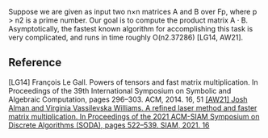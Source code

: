 

Suppose we are given as input two n×n matrices A and B over Fp, where p > n2 is a prime number. Our goal is to compute the product matrix A · B. Asymptotically, the fastest known algorithm for accomplishing this task is very complicated, and runs in time roughly O(n2.37286) [LG14, AW21].


## Reference
[LG14] François Le Gall. Powers of tensors and fast matrix multiplication. In Proceedings of the 39th International Symposium on Symbolic and Algebraic Computation, pages 296–303. ACM, 2014. 16, 51
[[AW21] Josh Alman and Virginia Vassilevska Williams. A refined laser method and faster matrix multiplication. In Proceedings of the 2021 ACM-SIAM Symposium on Discrete Algorithms (SODA), pages 522–539. SIAM, 2021. 16](https://arxiv.org/pdf/2010.05846.pdf)

